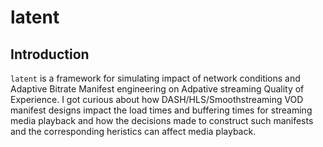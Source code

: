 # latent 

## Introduction
`latent`  is a framework for simulating impact of network conditions and Adaptive Bitrate Manifest engineering on Adpative streaming Quality of Experience. I got curious about how DASH/HLS/Smoothstreaming VOD manifest designs impact the load times and buffering times for streaming media playback and how the decisions made to construct such manifests and the corresponding heristics can affect media playback.

